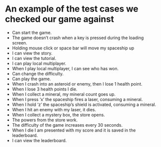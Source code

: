 # An example of the test cases we checked our game against

- Can start the game.
- The game doesn’t crash when a key is pressed during the loading screen.
- Holding mouse click or space bar will move my spaceship up
- I can view the story.
- I can view the tutorial.
- I can play local multiplayer.
- When I play local multiplayer, I can see who has won.
- Can change the difficulty.
- Can play the game.
- When I crash into an asteroid or enemy, then I lose 1 health point.
- When I lose 3 health points I die.
- When I collect a mineral, my mineral count goes up.
- When I press ‘x’ the spaceship fires a laser, consuming a mineral.
- When I hold ‘z’ the spaceship’s shield is activated, consuming a mineral.
- When I hit an enemy with my laser, it dies.
- When I collect a mystery box, the store opens.
- The powers from the store work.
- The difficulty of the game increases every 30 seconds.
- When I die I am presented with my score and it is saved in the leaderboard.
- I can view the leaderboard.
